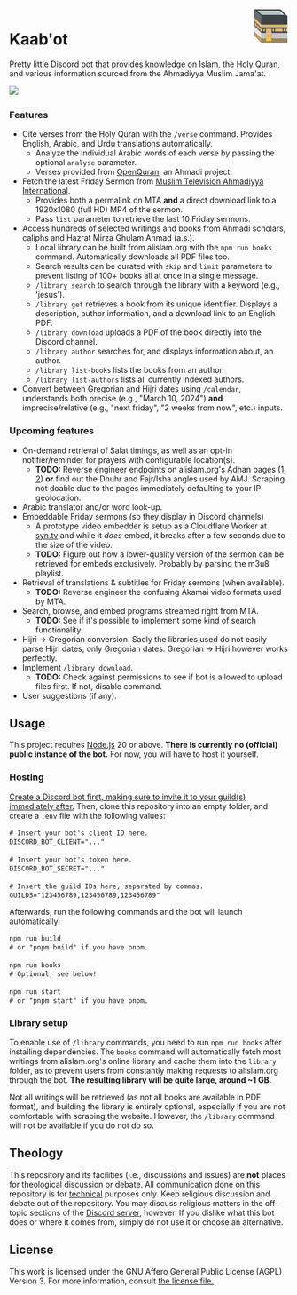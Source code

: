 <img width="64" height="64" align="right" src="logo.svg">
<h1>Kaab'ot</h1>

Pretty little Discord bot that provides knowledge on Islam, the Holy Quran, and various information sourced from the Ahmadiyya Muslim Jama'at.

[![](https://dcbadge.vercel.app/api/server/sXbjZzH5zy?style=flat)](https://discord.gg/sXbjZzH5zy)

### Features

- Cite verses from the Holy Quran with the `/verse` command. Provides English, Arabic, and Urdu translations automatically.
  - Analyze the individual Arabic words of each verse by passing the optional `analyse` parameter.
  - Verses provided from [OpenQuran](https://www.openquran.com/), an Ahmadi project.
- Fetch the latest Friday Sermon from [Muslim Television Ahmadiyya International](https://beta.mta.tv/).
  - Provides both a permalink on MTA **and** a direct download link to a 1920x1080 (full HD) MP4 of the sermon.
  - Pass `list` parameter to retrieve the last 10 Friday sermons.
- Access hundreds of selected writings and books from Ahmadi scholars, caliphs and Hazrat Mirza Ghulam Ahmad (a.s.).
  - Local library can be built from alislam.org with the `npm run books` command. Automatically downloads all PDF files too.
  - Search results can be curated with `skip` and `limit` parameters to prevent listing of 100+ books all at once in a single message.
  - `/library search` to search through the library with a keyword (e.g., 'jesus').
  - `/library get` retrieves a book from its unique identifier. Displays a description, author information, and a download link to an English PDF.
  - `/library download` uploads a PDF of the book directly into the Discord channel.
  - `/library author` searches for, and displays information about, an author.
  - `/library list-books` lists the books from an author.
  - `/library list-authors` lists all currently indexed authors.
- Convert between Gregorian and Hijri dates using `/calendar`, understands both precise (e.g., "March 10, 2024") **and** imprecise/relative (e.g., "next friday", "2 weeks from now", etc.) inputs.

### Upcoming features

- On-demand retrieval of Salat timings, as well as an opt-in notifier/reminder for prayers with configurable location(s).
  - **TODO:** Reverse engineer endpoints on alislam.org's Adhan pages ([1](https://www.alislam.org/adhan/calendar), [2](https://www.alislam.org/adhan)) **or** find out the Dhuhr and Fajr/Isha angles used by AMJ. Scraping not doable due to the pages immediately defaulting to your IP geolocation.
- Arabic translator and/or word look-up.
- Embeddable Friday sermons (so they display in Discord channels)
  - A prototype video embedder is setup as a Cloudflare Worker at [syn.tv](https://github.com/mblouka/syntv) and while it _does_ embed, it breaks after a few seconds due to the size of the video.
  - **TODO:** Figure out how a lower-quality version of the sermon can be retrieved for embeds exclusively. Probably by parsing the m3u8 playlist.
- Retrieval of translations & subtitles for Friday sermons (when available).
  - **TODO:** Reverse engineer the confusing Akamai video formats used by MTA.
- Search, browse, and embed programs streamed right from MTA.
  - **TODO:** See if it's possible to implement some kind of search functionality.
- Hijri → Gregorian conversion. Sadly the libraries used do not easily parse Hijri dates, only Gregorian dates. Gregorian → Hijri however works perfectly.
- Implement `/library download`.
  - **TODO:** Check against permissions to see if bot is allowed to upload files first. If not, disable command.
- User suggestions (if any).

## Usage

This project requires [Node.js](https://nodejs.org/en) 20 or above. **There is currently no (official) public instance of the bot.** For now, you will have to host it yourself.

### Hosting

[Create a Discord bot first, making sure to invite it to your guild(s) immediately after.](https://discord.com/developers/docs/getting-started#step-1-creating-an-app) Then, clone this repository into an empty folder, and create a `.env` file with the following values:

```shell
# Insert your bot's client ID here.
DISCORD_BOT_CLIENT="..."

# Insert your bot's token here.
DISCORD_BOT_SECRET="..."

# Insert the guild IDs here, separated by commas.
GUILDS="123456789,123456789,123456789"
```

Afterwards, run the following commands and the bot will launch automatically:

```shell
npm run build
# or "pnpm build" if you have pnpm.

npm run books
# Optional, see below!

npm run start
# or "pnpm start" if you have pnpm.
```

### Library setup

To enable use of `/library` commands, you need to run `npm run books` after installing dependencies. The `books` command will automatically fetch most writings from alislam.org's online library and cache them into the `library` folder, as to prevent users from constantly making requests to alislam.org through the bot. **The resulting library will be quite large, around ~1 GB.**

Not all writings will be retrieved (as not all books are available in PDF format), and building the library is entirely optional, especially if you are not comfortable with scraping the website. However, the `/library` command will not be available if you do not do so.

## Theology

This repository and its facilities (i.e., discussions and issues) are **not** places for theological discussion or debate. All communication done on this repository is for <ins>technical</ins> purposes only. Keep religious discussion and debate out of the repository. You may discuss religious matters in the off-topic sections of the [Discord server](https://discord.gg/sXbjZzH5zy), however. If you dislike what this bot does or where it comes from, simply do not use it or choose an alternative.

## License

This work is licensed under the GNU Affero General Public License (AGPL) Version 3. For more information, consult [the license file.](/LICENSE)
